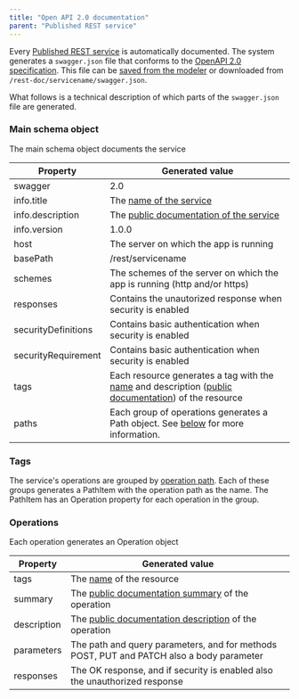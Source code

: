 ```yaml
---
title: "Open API 2.0 documentation"
parent: "Published REST service"
---
```


Every [Published REST service](published-rest-service) is automatically documented. The system generates a `swagger.json` file that conforms to the [OpenAPI 2.0 specification](https://github.com/OAI/OpenAPI-Specification/blob/master/versions/2.0.md). This file can be [saved from the modeler](published-rest-service#export-swagger-json) or downloaded from `/rest-doc/servicename/swagger.json`.

What follows is a technical description of which parts of the `swagger.json` file are generated.

### Main schema object

The main schema object documents the service

| Property | Generated value |
| --- | --- |
| swagger | 2.0 |
| info.title | The [name of the service](published-rest-service#service-name) |
| info.description | The [public documentation of the service](published-rest-service#public-documentation) |
| info.version | 1.0.0 |
| host | The server on which the app is running |
| basePath | /rest/servicename |
| schemes | The schemes of the server on which the app is running (http and/or https) |
| responses | Contains the unautorized response when security is enabled |
| securityDefinitions | Contains basic authentication when security is enabled |
| securityRequirement | Contains basic authentication when security is enabled |
| tags | Each resource generates a tag with the [name](published-rest-resource#name) and description ([public documentation](published-rest-resource#public-documentation)) of the resource |
| paths | Each group of operations generates a Path object. See [below](#tags) for more information. |

### <a name="tags"></a>Tags

The service's operations are grouped by [operation path](published-rest-operation#operation-path). Each of these groups generates a PathItem with the operation path as the name. The PathItem has an Operation property for each operation in the group.

### Operations

Each operation generates an Operation object

| Property | Generated value |
| --- | --- |
| tags | The [name](published-rest-resource#name) of the resource |
| summary | The [public documentation summary](published-rest-operation#summary) of the operation |
| description | The [public documentation description](published-rest-operation#description) of the operation |
| parameters | The path and query parameters, and for methods POST, PUT and PATCH also a body parameter |
| responses | The OK response, and if security is enabled also the unauthorized response |
